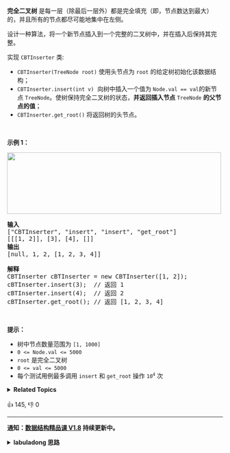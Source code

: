 <p><strong>完全二叉树</strong> 是每一层（除最后一层外）都是完全填充（即，节点数达到最大）的，并且所有的节点都尽可能地集中在左侧。</p>

<p>设计一种算法，将一个新节点插入到一个完整的二叉树中，并在插入后保持其完整。</p>

<p>实现 <code>CBTInserter</code> 类:</p>

<ul>
	<li><code>CBTInserter(TreeNode root)</code>&nbsp;使用头节点为&nbsp;<code>root</code>&nbsp;的给定树初始化该数据结构；</li>
	<li><code>CBTInserter.insert(int v)</code>&nbsp; 向树中插入一个值为&nbsp;<code>Node.val == val</code>的新节点&nbsp;<code>TreeNode</code>。使树保持完全二叉树的状态，<strong>并返回插入节点</strong>&nbsp;<code>TreeNode</code>&nbsp;<strong>的父节点的值</strong>；</li>
	<li><code>CBTInserter.get_root()</code> 将返回树的头节点。</li>
</ul>

<p>&nbsp;</p>

<ol>
</ol>

<p><strong>示例 1：</strong></p>

<p><img src="https://assets.leetcode.com/uploads/2021/08/03/lc-treeinsert.jpg" style="height: 143px; width: 500px;" /></p>

<pre>
<strong>输入</strong>
["CBTInserter", "insert", "insert", "get_root"]
[[[1, 2]], [3], [4], []]
<strong>输出</strong>
[null, 1, 2, [1, 2, 3, 4]]

<strong>解释</strong>
CBTInserter cBTInserter = new CBTInserter([1, 2]);
cBTInserter.insert(3);  // 返回 1
cBTInserter.insert(4);  // 返回 2
cBTInserter.get_root(); // 返回 [1, 2, 3, 4]</pre>

<p>&nbsp;</p>

<p><strong>提示：</strong></p>

<ul>
	<li>树中节点数量范围为&nbsp;<code>[1, 1000]</code>&nbsp;</li>
	<li><code>0 &lt;= Node.val &lt;= 5000</code></li>
	<li><code>root</code>&nbsp;是完全二叉树</li>
	<li><code>0 &lt;= val &lt;= 5000</code>&nbsp;</li>
	<li>每个测试用例最多调用&nbsp;<code>insert</code>&nbsp;和&nbsp;<code>get_root</code>&nbsp;操作&nbsp;<code>10<sup>4</sup></code>&nbsp;次</li>
</ul>
<details><summary><strong>Related Topics</strong></summary>树 | 广度优先搜索 | 设计 | 二叉树</details><br>

<div>👍 145, 👎 0</div>

<div id="labuladong"><hr>

**通知：[数据结构精品课 V1.8](https://aep.h5.xeknow.com/s/1XJHEO) 持续更新中。**

<details><summary><strong>labuladong 思路</strong></summary>

## 基本思路

这道题考察二叉树的层序遍历，你需要先做 [102. 二叉树的层序遍历](/problems/binary-tree-level-order-traversal) 再做这道题，用队列维护底部可以进行插入的节点即可。

**标签：[BFS 算法](https://mp.weixin.qq.com/mp/appmsgalbum?__biz=MzAxODQxMDM0Mw==&action=getalbum&album_id=2122002916411604996)，[二叉树](https://mp.weixin.qq.com/mp/appmsgalbum?__biz=MzAxODQxMDM0Mw==&action=getalbum&album_id=2121994699837177859)**

## 解法代码

```java
class CBTInserter {
    // 这个队列只记录完全二叉树底部可以进行插入的节点
    private Queue<TreeNode> q = new LinkedList<>();
    private TreeNode root;

    public CBTInserter(TreeNode root) {
        this.root = root;
        // 进行普通的 BFS，目的是找到底部可插入的节点
        Queue<TreeNode> temp = new LinkedList<>();
        temp.offer(root);
        while (!temp.isEmpty()) {
            TreeNode cur = temp.poll();
            if (cur.left != null) {
                temp.offer(cur.left);
            }
            if (cur.right != null) {
                temp.offer(cur.right);
            }
            if (cur.right == null || cur.left == null) {
                // 找到完全二叉树底部可以进行插入的节点
                q.offer(cur);
            }
        }
    }

    public int insert(int val) {
        TreeNode node = new TreeNode(val);
        TreeNode cur = q.peek();
        // 进行插入
        if (cur.left == null) {
            cur.left = node;
        } else if (cur.right == null) {
            cur.right = node;
            q.poll();
        }
        // 新节点的左右节点也是可以插入的
        q.offer(node);
        return cur.val;
    }

    public TreeNode get_root() {
        return root;
    }
}
```

</details>
</div>




